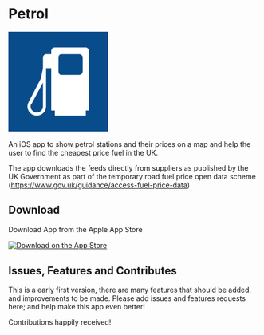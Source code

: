# Petrol

<img src="https://github.com/bsrobinson/Petrol/blob/7d6fb21670b4d5435dc10ee12f6035273708ff70/Petrol/Assets.xcassets/AppIcon.appiconset/icon.png" alt="drawing" width="200"/>

An iOS app to show petrol stations and their prices on a map and help the user to find the cheapest price fuel in the UK.

The app downloads the feeds directly from suppliers as published by the UK Government as part of the temporary road fuel price open data scheme (https://www.gov.uk/guidance/access-fuel-price-data)

## Download

Download App from the Apple App Store

<a href="https://apps.apple.com/gb/app/uk-petrol-prices/id6680193610?itscg=30200&itsct=apps_box_badge&mttnsubad=6680193610" style="display: inline-block;"><img src="https://toolbox.marketingtools.apple.com/api/v2/badges/download-on-the-app-store/black/en-us?releaseDate=1726358400" alt="Download on the App Store" style="height: 56px; vertical-align: middle; object-fit: contain;" /></a>
    

## Issues, Features and Contributes

This is a early first version, there are many features that should be added, and improvements to be made.  Please add issues and features requests here; and help make this app even better!

Contributions happily received!


